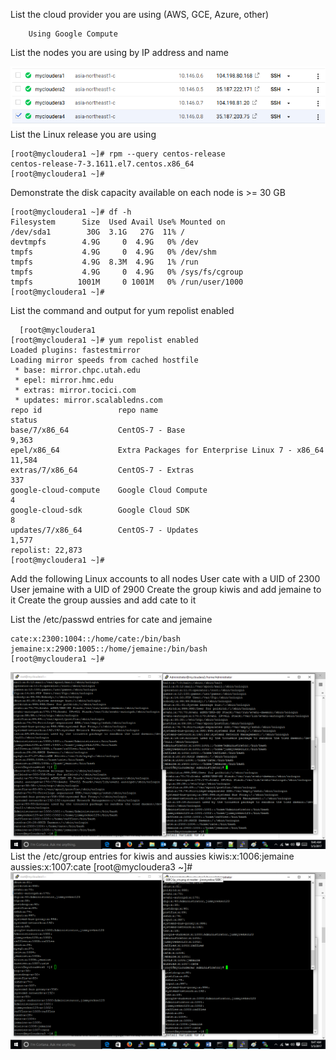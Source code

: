 
List the cloud provider you are using (AWS, GCE, Azure, other)

        Using Google Compute
List the nodes you are using by IP address and name
<center> <img src="https://github.com/jimmyrekso/SEBC/blob/master/challenges/labs/images/ip_vm.png"/> </center>
List the Linux release you are using
    
    [root@mycloudera1 ~]# rpm --query centos-release
    centos-release-7-3.1611.el7.centos.x86_64
    [root@mycloudera1 ~]#
Demonstrate the disk capacity available on each node is >= 30 GB

    [root@mycloudera1 ~]# df -h
	Filesystem      Size  Used Avail Use% Mounted on
	/dev/sda1        30G  3.1G   27G  11% /
	devtmpfs        4.9G     0  4.9G   0% /dev
	tmpfs           4.9G     0  4.9G   0% /dev/shm
	tmpfs           4.9G  8.3M  4.9G   1% /run
	tmpfs           4.9G     0  4.9G   0% /sys/fs/cgroup
	tmpfs          1001M     0 1001M   0% /run/user/1000
	[root@mycloudera1 ~]#
List the command and output for yum repolist enabled
  
      [root@mycloudera1 
	[root@mycloudera1 ~]# yum repolist enabled
	Loaded plugins: fastestmirror
    Loading mirror speeds from cached hostfile
     * base: mirror.chpc.utah.edu
     * epel: mirror.hmc.edu
     * extras: mirror.tocici.com
     * updates: mirror.scalabledns.com
    repo id                 repo name                                         status
    base/7/x86_64           CentOS-7 - Base                                    9,363
    epel/x86_64             Extra Packages for Enterprise Linux 7 - x86_64    11,584
    extras/7/x86_64         CentOS-7 - Extras                                    337
    google-cloud-compute    Google Cloud Compute                                   4
    google-cloud-sdk        Google Cloud SDK                                       8
    updates/7/x86_64        CentOS-7 - Updates                                 1,577
    repolist: 22,873
    [root@mycloudera1 ~]#

	
Add the following Linux accounts to all nodes
User cate with a UID of 2300
User jemaine with a UID of 2900
Create the group kiwis and add jemaine to it
Create the group aussies and add cate to it



List the /etc/passwd entries for cate and jemaine

	cate:x:2300:1004::/home/cate:/bin/bash
	jemaine:x:2900:1005::/home/jemaine:/bin/bash
	[root@mycloudera1 ~]#
<center> <img src="https://github.com/jimmyrekso/SEBC/blob/master/challenges/labs/images/user.png"/> </center>
List the /etc/group entries for kiwis and aussies
	kiwis:x:1006:jemaine
	aussies:x:1007:cate
	[root@mycloudera3 ~]#
<center> <img src="https://github.com/jimmyrekso/SEBC/blob/master/challenges/labs/images/group.png"/> </center>

	
